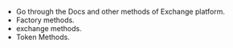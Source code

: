 - Go through the Docs and other methods of Exchange platform.
- Factory methods.
- exchange methods.
- Token Methods.
